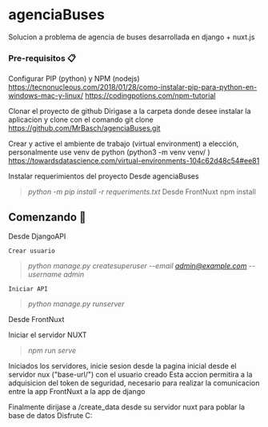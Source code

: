 # agenciaBuses

Solucion a problema de agencia de buses desarrollada en django + nuxt.js

### Pre-requisitos 📋

Configurar PIP (python) y NPM (nodejs)
https://tecnonucleous.com/2018/01/28/como-instalar-pip-para-python-en-windows-mac-y-linux/
https://codingpotions.com/npm-tutorial

Clonar el proyecto de github
Dirigase a la carpeta donde desee instalar la aplicacion y clone con el comando 
git clone https://github.com/MrBasch/agenciaBuses.git

Crear y active el ambiente de trabajo (virtual environment) a elección, personalmente use venv de python (python3 -m venv venv/ )
https://towardsdatascience.com/virtual-environments-104c62d48c54#ee81

Instalar requerimientos del proyecto
Desde agenciaBuses
> _python -m pip install -r requeriments.txt_
Desde FrontNuxt
> npm install 

## Comenzando 🚀

Desde DjangoAPI

    Crear usuario

> _python manage.py createsuperuser --email admin@example.com --username admin_

    Iniciar API

> _python manage.py runserver_

Desde FrontNuxt

Iniciar el servidor NUXT

> _npm run serve_

Iniciados los servidores, inicie sesion desde la pagina inicial desde el servidor nux ("base-url/") con el usuario creado
Esta accion permitira a la adquisicion del token de seguridad, necesario para realizar la comunicacion entre la app FrontNuxt a la app de django

Finalmente dirijase a /create_data desde su servidor nuxt para poblar la base de datos 
Disfrute C:

